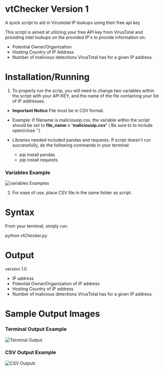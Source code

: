 # vtChecker Version 1
A quick script to aid in Virustotal IP lookups using their free api key

This script is aimed at utilizing your free API key from VirusTotal and providing intel lookups on the provided IP's to provide information on:

- Potential Owner/Organization
- Hosting Country of IP Address
- Number of malicious detections VirusTotal has for a given IP address.
  


# Installation/Running

1.  To properly run the scrip, you will need to change two variables within the script with your API KEY, and the name of the file containing your list of IP addresses. 

- **Important Notice** File must be in CSV format.
- Example: If filename is maliciousip.csv, the variable within the script should be set to **file_name = 'maliciousip.csv'** ( Be sure to to include open/close '')

- Libraries needed included pandas and requests. If script doesn't run successfully, do the following commands in your terminal:
  - pip install pandas
  - pip install requests

### Variables Example
![variables Examples](https://github.com/cybersecurebyte/vtchecker/blob/main/stuff/variables.png)

2. For ease of use, place CSV file in the same folder as script.



# Syntax

From your terminal, simply run:

 python vtChecker.py 


# Output

version 1.0
- IP address
- Potential Owner/Organization of IP address
- Hosting Country of IP address
- Number of malicious detections VirusTotal has for a given IP address.
  
  
# Sample Output Images

### Terminal Output Example

![Terminal Output ](https://github.com/cybersecurebyte/vtchecker/blob/main/stuff/terminal.png)

### CSV Output Example
![CSV Outputt ](https://github.com/cybersecurebyte/vtchecker/blob/main/stuff/csv.png)








  


